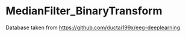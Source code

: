 # MedianFilter_BinaryTransform  

Database taken from https://github.com/ductai199x/eeg-deeplearning
